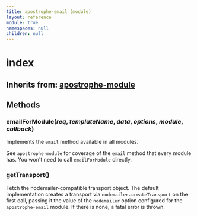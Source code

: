 ```yaml
---
title: apostrophe-email (module)
layout: reference
module: true
namespaces: null
children: null
---
```


# index

## Inherits from: [apostrophe-module](https://github.com/apostrophecms/apostrophe-documentation/tree/e71017392b54a258d8d72811456c862139150a96/modules/apostrophe-module/index.html)

## Methods

### emailForModule\(_req_, _templateName_, _data_, _options_, _module_, _callback_\)

Implements the `email` method available in all modules.

See `apostrophe-module` for coverage of the `email` method that every module has. You won't need to call `emailForModule` directly.

### getTransport\(\)

Fetch the nodemailer-compatible transport object. The default implementation creates a transport via `nodemailer.createTransport` on the first call, passing it the value of the `nodemailer` option configured for the `apostrophe-email` module. If there is none, a fatal error is thrown.

